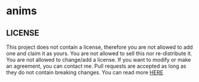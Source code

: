 # anims

## LICENSE
This project does not contain a license, therefore you are not allowed to add one and claim it as yours. You are not allowed to sell this nor re-distribute it. You are not allowed to change/add a license. If you want to modify or make an agreement, you can contact me. Pull requests are accepted as long as they do not contain breaking changes. You can read more [HERE](https://opensource.stackexchange.com/questions/1720/what-can-i-assume-if-a-publicly-published-project-has-no-license) 
